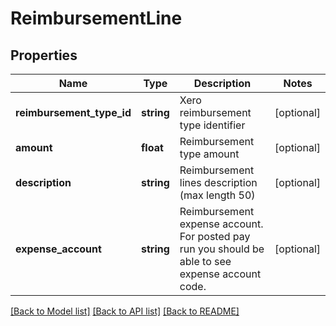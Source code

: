 # ReimbursementLine

## Properties
Name | Type | Description | Notes
------------ | ------------- | ------------- | -------------
**reimbursement_type_id** | **string** | Xero reimbursement type identifier | [optional] 
**amount** | **float** | Reimbursement type amount | [optional] 
**description** | **string** | Reimbursement lines description (max length 50) | [optional] 
**expense_account** | **string** | Reimbursement expense account. For posted pay run you should be able to see expense account code. | [optional] 

[[Back to Model list]](../README.md#documentation-for-models) [[Back to API list]](../README.md#documentation-for-api-endpoints) [[Back to README]](../README.md)


